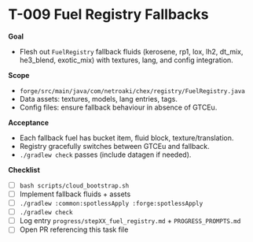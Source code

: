 # T-009 Fuel Registry Fallbacks

**Goal**
- Flesh out `FuelRegistry` fallback fluids (kerosene, rp1, lox, lh2, dt_mix, he3_blend, exotic_mix) with textures, lang, and config integration.

**Scope**
- `forge/src/main/java/com/netroaki/chex/registry/FuelRegistry.java`
- Data assets: textures, models, lang entries, tags.
- Config files: ensure fallback behaviour in absence of GTCEu.

**Acceptance**
- Each fallback fuel has bucket item, fluid block, texture/translation.
- Registry gracefully switches between GTCEu and fallback.
- `./gradlew check` passes (include datagen if needed).

**Checklist**
- [ ] `bash scripts/cloud_bootstrap.sh`
- [ ] Implement fallback fluids + assets
- [ ] `./gradlew :common:spotlessApply :forge:spotlessApply`
- [ ] `./gradlew check`
- [ ] Log entry `progress/stepXX_fuel_registry.md` + `PROGRESS_PROMPTS.md`
- [ ] Open PR referencing this task file
